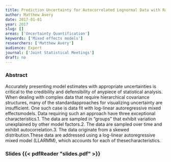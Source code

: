 ```yaml
---
title: Prediction Uncertainty for Autocorrelated Lognormal Data with Random Effects
author: Matthew Avery
date: 2017-01-01
year: 2017
slug: []
areas: ['Uncertainty Quantification']
keywords: ['Mixed effects models']
researchers: ['Matthew Avery']
audience: Expert
journal: ['Joint Statistical Meetings']
draft: no
---
```




### Abstract

Accurately presenting model estimates with appropriate uncertainties is critical to the credibility and defensibility of anypiece of statistical analysis. When dealing with complex data that require hierarchical covariance structures, many of the standardapproaches for visualizing uncertainty are insufficient. One such case is data fit with log-linear autoregressive mixed effectsmodels. Data requiring such an approach have three exceptional characteristics.1. The data are sampled in “groups” that exhibit variation unexplained by other model factors.2. The data are sampled over time and exhibit autocorrelation.3. The data originate from a skewed distribution.These data are addressed using a log-linear autoregressive mixed model (LLARMM), which accounts for each of thesecharacteristics.

### Slides {{< pdfReader "slides.pdf" >}}




